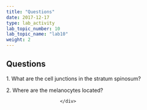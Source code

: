 ```yaml
---
title: "Questions"
date: 2017-12-17
type: lab_activity
lab_topic_number: 10
lab_topic_name: "lab10"
weight: 2
---
```

<div class="entrybody">
						<h2>Questions</h2>

<p>1. What are the cell junctions in the stratum spinosum?</p>

<p>2. Where are the melanocytes located? </p>
						
						
						</div>
